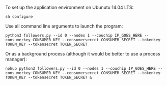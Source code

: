 To set up the application environment on Ubunutu 14.04 LTS:

    sh configure

Use all command line arguments to launch the program:

    python3 followers.py --id 0 --nodes 1 --couchip IP_GOES_HERE --consumerkey CONSUMER_KEY --consumersecret CONSUMER_SECRET --tokenkey TOKEN_KEY --tokensecret TOKEN_SECRET

Or as a background process (although it would be better to use a process manager):

    nohup python3 followers.py --id 0 --nodes 1 --couchip IP_GOES_HERE --consumerkey CONSUMER_KEY --consumersecret CONSUMER_SECRET --tokenkey TOKEN_KEY --tokensecret TOKEN_SECRET &
